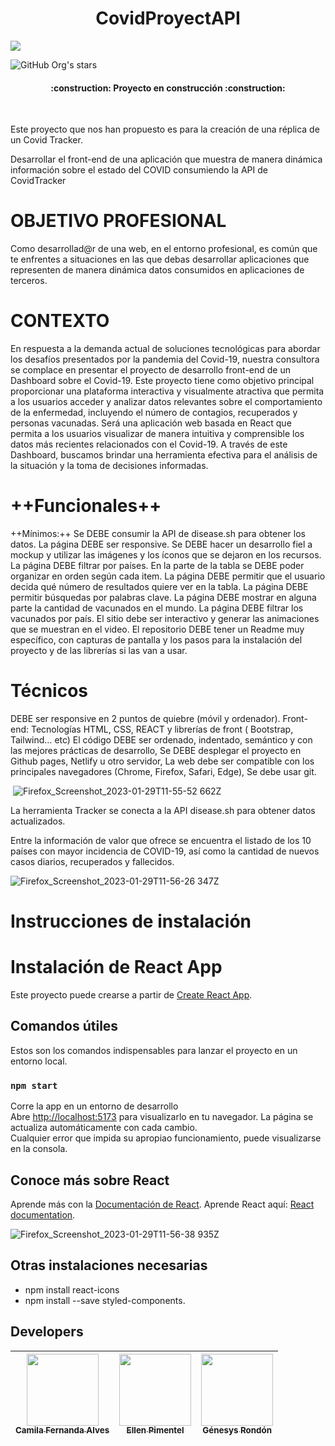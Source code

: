 <h1 align="center"> CovidProyectAPI </h1>

 <p align="left">
   <img src="https://img.shields.io/badge/STATUS-EN%20DESAROLLO-green">
   </p>

![GitHub Org's stars](https://img.shields.io/github/stars/mireiavh?style=social)


<h4 align="center">
:construction: Proyecto en construcción :construction:
</h4>
<br>

Este proyecto que nos han propuesto es para la creación de una réplica de un Covid Tracker. 

Desarrollar el front-end de una aplicación que muestra de manera dinámica información sobre el estado del COVID consumiendo la API de CovidTracker

# OBJETIVO PROFESIONAL
Como desarrollad@r de una web, en el entorno profesional, es común que te enfrentes a situaciones en las que debas desarrollar aplicaciones que representen de manera dinámica datos consumidos en aplicaciones de terceros.

# CONTEXTO
En respuesta a la demanda actual de soluciones tecnológicas para abordar los desafíos presentados por la pandemia del Covid-19, nuestra consultora se complace en presentar el proyecto de desarrollo front-end de un Dashboard sobre el Covid-19. Este proyecto tiene como objetivo principal proporcionar una plataforma interactiva y visualmente atractiva que permita a los usuarios acceder y analizar datos relevantes sobre el comportamiento de la enfermedad, incluyendo el número de contagios, recuperados y personas vacunadas. Será una aplicación web basada en React que permita a los usuarios visualizar de manera intuitiva y comprensible los datos más recientes relacionados con el Covid-19. A través de este Dashboard, buscamos brindar una herramienta efectiva para el análisis de la situación y la toma de decisiones informadas.

# ++Funcionales++
++Mínimos:++
Se DEBE consumir la API de disease.sh para obtener los datos.
La página DEBE ser responsive.
Se DEBE hacer un desarrollo fiel a mockup y utilizar las imágenes y los íconos que se dejaron en los recursos.
La página DEBE filtrar por países.
En la parte de la tabla se DEBE poder organizar en orden según cada item.
La página DEBE permitir que el usuario decida qué número de resultados quiere ver en la tabla.
La página DEBE permitir búsquedas por palabras clave.
La página DEBE mostrar en alguna parte la cantidad de vacunados en el mundo.
La página DEBE filtrar los vacunados por país.
El sitio debe ser interactivo y generar las animaciones que se muestran en el video.
El repositorio DEBE tener un Readme muy específico, con capturas de pantalla y los pasos para la instalación del proyecto y de las librerías si las van a usar.

# Técnicos
DEBE ser responsive en 2 puntos de quiebre (móvil y ordenador).
Front-end: Tecnologías HTML, CSS, REACT y librerías de front ( Bootstrap, Tailwind… etc)
El código DEBE ser ordenado, indentado, semántico y con las mejores prácticas de desarrollo,
Se DEBE desplegar el proyecto en Github pages, Netlify u otro servidor,
La web debe ser compatible con los principales navegadores (Chrome, Firefox, Safari, Edge),
Se debe usar git.


​
![Firefox_Screenshot_2023-01-29T11-55-52 662Z](https://user-images.githubusercontent.com/117080861/215325514-b9eeb122-ead5-4bfa-a9d4-cd9799fb6696.png)

La herramienta Tracker se conecta a la API disease.sh para obtener datos actualizados.

Entre la información de valor que ofrece se encuentra el listado de los 10 países con mayor incidencia de COVID-19, así como la cantidad de nuevos casos diarios, recuperados y fallecidos.

![Firefox_Screenshot_2023-01-29T11-56-26 347Z](https://user-images.githubusercontent.com/117080861/215325534-4457866b-1ee9-4250-8e54-51c95c7b883a.png)

# Instrucciones de instalación

# Instalación de React App

Este proyecto puede crearse a partir de [Create React App](https://github.com/facebook/create-react-app).

## Comandos útiles
Estos son los comandos indispensables para lanzar el proyecto en un entorno local.


### `npm start`

Corre la app en un entorno de desarrollo \
Abre [http://localhost:5173](http://localhost:5173) para visualizarlo en tu navegador.
La página se actualiza automáticamente con cada cambio.\
Cualquier error que impida su apropiao funcionamiento, puede visualizarse en la consola.


## Conoce más sobre React

Aprende más con la [Documentación de React](https://facebook.github.io/create-react-app/docs/getting-started).
Aprende React aquí: [React documentation](https://reactjs.org/).

![Firefox_Screenshot_2023-01-29T11-56-38 935Z](https://user-images.githubusercontent.com/117080861/215325556-09bbf013-9632-4581-9caa-72d9c2fbfe1c.png)

## Otras instalaciones necesarias

* npm install react-icons
* npm install --save styled-components.

## Developers

| [<img src="https://avatars.githubusercontent.com/u/37356058?v=4" width=115><br><sub>Camila Fernanda Alves</sub>](https://github.com/mireiavh) |  [<img src="https://avatars.githubusercontent.com/u/71970858?v=4" width=115><br><sub>Ellen Pimentel</sub>]([https://github.com/guilhermeonrails](https://github.com/ellenpimentel)) |  [<img src="https://avatars.githubusercontent.com/u/91544872?v=4" width=115><br><sub>Génesys Rondón</sub>](https://github.com/genesysaluralatam) |
| :---: | :---: | :---: |
